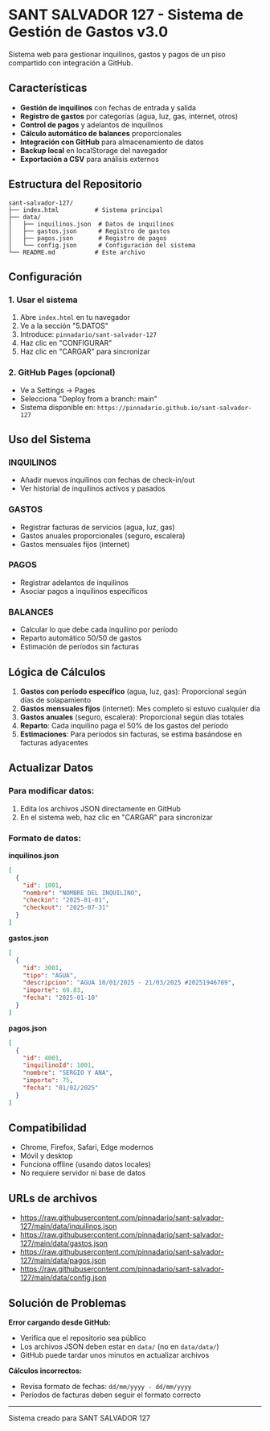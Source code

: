 # SANT SALVADOR 127 - Sistema de Gestión de Gastos v3.0

Sistema web para gestionar inquilinos, gastos y pagos de un piso compartido con integración a GitHub.

## Características

- **Gestión de inquilinos** con fechas de entrada y salida
- **Registro de gastos** por categorías (agua, luz, gas, internet, otros)  
- **Control de pagos** y adelantos de inquilinos
- **Cálculo automático de balances** proporcionales
- **Integración con GitHub** para almacenamiento de datos
- **Backup local** en localStorage del navegador
- **Exportación a CSV** para análisis externos

## Estructura del Repositorio

```
sant-salvador-127/
├── index.html          # Sistema principal
├── data/
│   ├── inquilinos.json  # Datos de inquilinos
│   ├── gastos.json      # Registro de gastos
│   ├── pagos.json       # Registro de pagos
│   └── config.json      # Configuración del sistema
└── README.md           # Este archivo
```

## Configuración

### 1. Usar el sistema
1. Abre `index.html` en tu navegador
2. Ve a la sección "5.DATOS"
3. Introduce: `pinnadario/sant-salvador-127`
4. Haz clic en "CONFIGURAR"
5. Haz clic en "CARGAR" para sincronizar

### 2. GitHub Pages (opcional)
- Ve a Settings → Pages
- Selecciona "Deploy from a branch: main"
- Sistema disponible en: `https://pinnadario.github.io/sant-salvador-127`

## Uso del Sistema

### INQUILINOS
- Añadir nuevos inquilinos con fechas de check-in/out
- Ver historial de inquilinos activos y pasados

### GASTOS
- Registrar facturas de servicios (agua, luz, gas)
- Gastos anuales proporcionales (seguro, escalera)
- Gastos mensuales fijos (internet)

### PAGOS
- Registrar adelantos de inquilinos
- Asociar pagos a inquilinos específicos

### BALANCES
- Calcular lo que debe cada inquilino por período
- Reparto automático 50/50 de gastos
- Estimación de períodos sin facturas

## Lógica de Cálculos

1. **Gastos con período específico** (agua, luz, gas): Proporcional según días de solapamiento
2. **Gastos mensuales fijos** (internet): Mes completo si estuvo cualquier día
3. **Gastos anuales** (seguro, escalera): Proporcional según días totales
4. **Reparto**: Cada inquilino paga el 50% de los gastos del período
5. **Estimaciones**: Para períodos sin facturas, se estima basándose en facturas adyacentes

## Actualizar Datos

### Para modificar datos:
1. Edita los archivos JSON directamente en GitHub
2. En el sistema web, haz clic en "CARGAR" para sincronizar

### Formato de datos:

**inquilinos.json**
```json
[
  {
    "id": 1001,
    "nombre": "NOMBRE DEL INQUILINO",
    "checkin": "2025-01-01",
    "checkout": "2025-07-31"
  }
]
```

**gastos.json**
```json
[
  {
    "id": 3001,
    "tipo": "AGUA",
    "descripcion": "AGUA 10/01/2025 - 21/03/2025 #20251946789",
    "importe": 69.83,
    "fecha": "2025-01-10"
  }
]
```

**pagos.json**
```json
[
  {
    "id": 4001,
    "inquilinoId": 1001,
    "nombre": "SERGIO Y ANA",
    "importe": 75,
    "fecha": "01/02/2025"
  }
]
```

## Compatibilidad

- Chrome, Firefox, Safari, Edge modernos
- Móvil y desktop
- Funciona offline (usando datos locales)
- No requiere servidor ni base de datos

## URLs de archivos

- https://raw.githubusercontent.com/pinnadario/sant-salvador-127/main/data/inquilinos.json
- https://raw.githubusercontent.com/pinnadario/sant-salvador-127/main/data/gastos.json
- https://raw.githubusercontent.com/pinnadario/sant-salvador-127/main/data/pagos.json
- https://raw.githubusercontent.com/pinnadario/sant-salvador-127/main/data/config.json

## Solución de Problemas

**Error cargando desde GitHub:**
- Verifica que el repositorio sea público
- Los archivos JSON deben estar en `data/` (no en `data/data/`)
- GitHub puede tardar unos minutos en actualizar archivos

**Cálculos incorrectos:**
- Revisa formato de fechas: `dd/mm/yyyy - dd/mm/yyyy`
- Períodos de facturas deben seguir el formato correcto

---

Sistema creado para SANT SALVADOR 127
